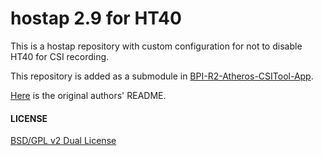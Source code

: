 # hostap 2.9 for HT40

This is a hostap repository with custom configuration for not to disable HT40 for CSI recording.

This repository is added as a submodule in [BPI-R2-Atheros-CSITool-App](https://github.com/wldh-g/BPI-R2-Atheros-CSITool-App).

[Here](README.md) is the original authors' README.

#### LICENSE

[BSD/GPL v2 Dual License](/COPYING)
